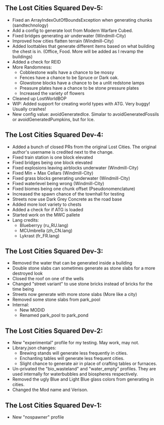 ## The Lost Cities Squared Dev-5:
* Fixed an ArrayIndexOutOfBoundsException when generating chunks (sandtechnology)
* Add a config to generate loot from Modern Warfare Cubed.
* Fixed bridges generating air underwater (Windmill-City)
* Improved how cities flatten terrain (Windmill-City)
* Added loottables that generate different items based on what building the chest is in. (Office, Food. More will be added as I revamp the buildings)
* Added a check for REID
* More Randomness: 
  * Cobblestone walls have a chance to be mossy
  * Fences have a chance to be Spruce or Dark oak. 
  * Glowstone blocks have a chance to be a unlit redstone lamps
  * Preasure plates have a chance to be stone pressure plates 
  * Increased the variety of flowers
* Cleaned up LostWorldBOP
* WIP: Added support for creating world types with ATG. Very buggy! Usually crashes! 
* New config value: avoidGeneratedIce. Simalar to avoidGeneratedFossils or avoidGeneratedPumpkins, but for Ice.     

## The Lost Cities Squared Dev-4:
* Added a bunch of closed PRs from the original Lost Cities. The original author's username is credited next to the change.
* Fixed train station is one block elevated
* Fixed bridges being one block elevated
* Fixed explosions leaving airblocks underwater (Windmill-City)
* Fixed Min + Max Cellars (Windmill-City)
* Fixed grass blocks generating underwater (Windmill-City)
* Fixed waterlevel being wrong (Windmill-City) 
* Fixed biomes being one chunk offset (Pseudonomenclature)
* Increased the spawn chance of the townhall for testing
* Streets now use Dark Grey Concrete as the road base
* Added more loot variety to chests
* Added a check for if ATG is loaded
* Started work on the MWC pallete
* Lang credits:
  * Blueberryy (ru_RU.lang)
  * MCUmbrella (zh_CN.lang)
  * Lykrast (fr_FR.lang)

## The Lost Cities Squared Dev-3:
* Removed the water that can be generated inside a building
* Double stone slabs can sometimes generate as stone slabs for a more destroyed look
* Closed the roof on one of the wells
* Changed "street variant" to use stone bricks instead of bricks for the time being
* Streets now generate with more stone slabs (More like a city)
* Removed some stone slabs from park_pool
* Internal: 
  * New MODID
  * Renamed park_pool to park_pond 

## The Lost Cities Squared Dev-2:
* New "experimental" profile for my testing. May work, may not.  
* Library.json changes:
  * Brewing stands will generate less frequently in cities.
  * Enchanting tables will generate less frequent cities.
  * Slight chance to generate air in place of crafting tables or furnaces.
* Un-privated the "bio_wasteland" and "water_empty" profiles. They are used internally for waterbubbles and biospheres respectively.
* Removed the ugly Blue and Light Blue glass colors from generating in cities.
* Changed the Mod name and Verison. 

## The Lost Cities Squared Dev-1:
* New "nospawner" profile
